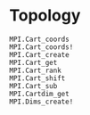 # Topology

```@docs
MPI.Cart_coords
MPI.Cart_coords!
MPI.Cart_create
MPI.Cart_get
MPI.Cart_rank
MPI.Cart_shift
MPI.Cart_sub
MPI.Cartdim_get
MPI.Dims_create!
```
